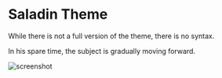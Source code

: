 # Saladin Theme

While there is not a full version of the theme, there is no syntax. 

In his spare time, the subject is gradually moving forward.

![screenshot](./screenshot.png)
